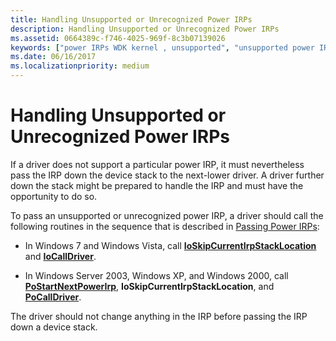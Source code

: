 ```yaml
---
title: Handling Unsupported or Unrecognized Power IRPs
description: Handling Unsupported or Unrecognized Power IRPs
ms.assetid: 0664389c-f746-4025-969f-8c3b07139026
keywords: ["power IRPs WDK kernel , unsupported", "unsupported power IRPs WDK kernel", "unrecognized power IRPs WDK kernel"]
ms.date: 06/16/2017
ms.localizationpriority: medium
---
```


# Handling Unsupported or Unrecognized Power IRPs





If a driver does not support a particular power IRP, it must nevertheless pass the IRP down the device stack to the next-lower driver. A driver further down the stack might be prepared to handle the IRP and must have the opportunity to do so.

To pass an unsupported or unrecognized power IRP, a driver should call the following routines in the sequence that is described in [Passing Power IRPs](passing-power-irps.md):

-   In Windows 7 and Windows Vista, call [**IoSkipCurrentIrpStackLocation**](./mm-bad-pointer.md) and [**IoCallDriver**](/windows-hardware/drivers/ddi/wdm/nf-wdm-iocalldriver).

-   In Windows Server 2003, Windows XP, and Windows 2000, call [**PoStartNextPowerIrp**](/windows-hardware/drivers/ddi/ntifs/nf-ntifs-postartnextpowerirp), **IoSkipCurrentIrpStackLocation**, and [**PoCallDriver**](/windows-hardware/drivers/ddi/ntifs/nf-ntifs-pocalldriver).

The driver should not change anything in the IRP before passing the IRP down a device stack.

 

